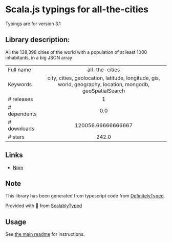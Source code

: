 
# Scala.js typings for all-the-cities

Typings are for version 3.1

## Library description:
All the 138,398 cities of the world with a population of at least 1000 inhabitants, in a big JSON array

|                    |                 |
| ------------------ | :-------------: |
| Full name          | all-the-cities |
| Keywords           | city, cities, geolocation, latitude, longitude, gis, world, geography, location, mongodb, geoSpatialSearch |
| # releases         | 1 |
| # dependents       | 0.0 |
| # downloads        | 120056.66666666667 |
| # stars            | 242.0 |

## Links
- [Npm](https://www.npmjs.com/package/all-the-cities)
    


## Note
This library has been generated from typescript code from [DefinitelyTyped](https://definitelytyped.org).

Provided with :purple_heart: from [ScalablyTyped](https://github.com/oyvindberg/ScalablyTyped)

## Usage
See [the main readme](../../readme.md) for instructions.


